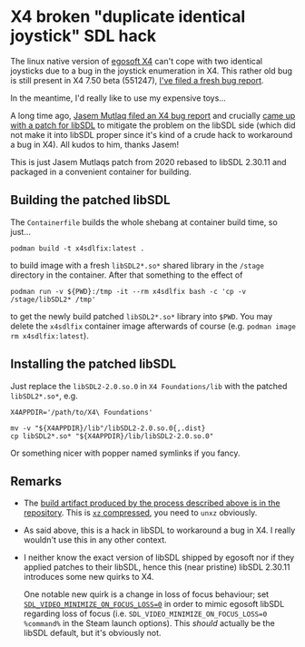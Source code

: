 # X4 broken "duplicate identical joystick" SDL hack

The linux native version of [egosoft X4](https://www.egosoft.com/games/x4/info_en.php) can't cope with two identical joysticks due to a bug in the joystick enumeration in X4.  This rather old bug is still present in X4 7.50 beta (551247), [I've filed a fresh bug report](https://forum.egosoft.com/viewtopic.php?t=469177).

In the meantime, I'd really like to use my expensive toys... 

A long time ago, [Jasem Mutlaq filed an X4 bug report](https://forum.egosoft.com/viewtopic.php?p=4954066#p4954066) and crucially [came up with a patch for libSDL](https://github.com/libsdl-org/SDL/issues/3686) to mitigate the problem on the libSDL side (which did not make it into libSDL proper since it's kind of a crude hack to workaround a bug in X4).  All kudos to him, thanks Jasem!

This is just Jasem Mutlaqs patch from 2020 rebased to libSDL 2.30.11 and packaged in a convenient container for building.

## Building the patched libSDL

The `Containerfile` builds the whole shebang at container build time, so just...

    podman build -t x4sdlfix:latest .

to build image with a fresh `libSDL2*.so*` shared library in the `/stage` directory in the container.  After that something to the effect of

    podman run -v ${PWD}:/tmp -it --rm x4sdlfix bash -c 'cp -v /stage/libSDL2* /tmp'

to get the newly build patched `libSDL2*.so*` library into `$PWD`.  You may delete the `x4sdlfix` container image afterwards of course (e.g. `podman image rm x4sdlfix:latest`).


## Installing the patched libSDL

Just replace the `libSDL2-2.0.so.0` in `X4 Foundations/lib` with the patched `libSDL2*.so*`, e.g.

    X4APPDIR='/path/to/X4\ Foundations'

    mv -v "${X4APPDIR}/lib"/libSDL2-2.0.so.0{,.dist}
    cp libSDL2*.so* "${X4APPDIR}/lib/libSDL2-2.0.so.0"

Or something nicer with popper named symlinks if you fancy.

## Remarks

 * The [build artifact produced by the process described above is in the
   repository](https://github.com/7h145/x4-sdl_dualstick_fix/blob/main/libSDL2-2.0.so.0.3000.11.xz).  This is [`xz` compressed](https://en.wikipedia.org/wiki/XZ_Utils), you need to `unxz` obviously.

 * As said above, this is a hack in libSDL to workaround a bug in X4.  I really wouldn't use this in any other context.

 * I neither know the exact version of libSDL shipped by egosoft nor if they applied patches to their libSDL, hence this (near pristine) libSDL 2.30.11 introduces some new quirks to X4.

   One notable new quirk is a change in loss of focus behaviour; set [`SDL_VIDEO_MINIMIZE_ON_FOCUS_LOSS=0`](https://wiki.libsdl.org/SDL2/SDL_HINT_VIDEO_MINIMIZE_ON_FOCUS_LOSS) in order to mimic egosoft libSDL regarding loss of focus (i.e. `SDL_VIDEO_MINIMIZE_ON_FOCUS_LOSS=0 %command%` in the Steam launch  options).  This *should* actually be the libSDL default, but it's obviously not.

